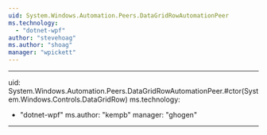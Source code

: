 ```yaml
---
uid: System.Windows.Automation.Peers.DataGridRowAutomationPeer
ms.technology: 
  - "dotnet-wpf"
author: "stevehoag"
ms.author: "shoag"
manager: "wpickett"
---
```


---
uid: System.Windows.Automation.Peers.DataGridRowAutomationPeer.#ctor(System.Windows.Controls.DataGridRow)
ms.technology: 
  - "dotnet-wpf"
ms.author: "kempb"
manager: "ghogen"
---
